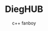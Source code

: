<h1 style="text-align:center;">DiegHUB</h1>

<figure style="text-align:center;">

c++ fanboy

</figure>
